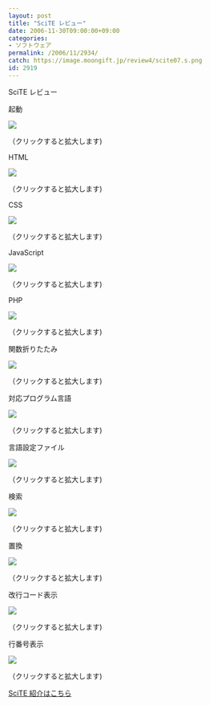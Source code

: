 ```yaml
---
layout: post
title: "SciTE レビュー"
date: 2006-11-30T09:00:00+09:00
categories:
- ソフトウェア
permalink: /2006/11/2934/
catch: https://image.moongift.jp/review4/scite07.s.png
id: 2919
---
```

SciTE レビュー  
<!--more-->

起動

  

[![](https://image.moongift.jp/review4/scite01.s.png)](https://image.moongift.jp/review4/scite01.png)  
  
（クリックすると拡大します)

  

HTML

  

[![](https://image.moongift.jp/review4/scite02.s.png)](https://image.moongift.jp/review4/scite02.png)  
  
（クリックすると拡大します)

  

CSS

  

[![](https://image.moongift.jp/review4/scite03.s.png)](https://image.moongift.jp/review4/scite03.png)  
  
（クリックすると拡大します)

  

JavaScript

  

[![](https://image.moongift.jp/review4/scite04.s.png)](https://image.moongift.jp/review4/scite04.png)  
  
（クリックすると拡大します)

  

PHP

  

[![](https://image.moongift.jp/review4/scite05.s.png)](https://image.moongift.jp/review4/scite05.png)  
  
（クリックすると拡大します)

  

関数折りたたみ

  

[![](https://image.moongift.jp/review4/scite06.s.png)](https://image.moongift.jp/review4/scite06.png)  
  
（クリックすると拡大します)

  

対応プログラム言語

  

[![](https://image.moongift.jp/review4/scite07.s.png)](https://image.moongift.jp/review4/scite07.png)  
  
（クリックすると拡大します)

  

言語設定ファイル

  

[![](https://image.moongift.jp/review4/scite08.s.png)](https://image.moongift.jp/review4/scite08.png)  
  
（クリックすると拡大します)

  

検索

  

[![](https://image.moongift.jp/review4/scite09.s.png)](https://image.moongift.jp/review4/scite09.png)  
  
（クリックすると拡大します)

  

置換

  

[![](https://image.moongift.jp/review4/scite10.s.png)](https://image.moongift.jp/review4/scite10.png)  
  
（クリックすると拡大します)

  

改行コード表示

  

[![](https://image.moongift.jp/review4/scite11.s.png)](https://image.moongift.jp/review4/scite11.png)  
  
（クリックすると拡大します)

  

行番号表示

  

[![](https://image.moongift.jp/review4/scite12.s.png)](https://image.moongift.jp/review4/scite12.png)  
  
（クリックすると拡大します)

  

[SciTE 紹介はこちら](http://oss.moongift.jp/intro/i-2933.html)

